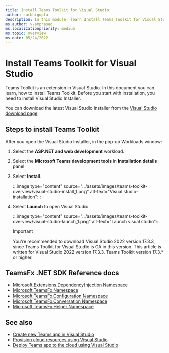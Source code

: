 ```yaml
---
title: Install Teams Toolkit for Visual Studio
author: surbhigupta
description: In this module, learn Install Teams Toolkit for Visual Studio
ms.author: v-amprasad
ms.localizationpriority: medium
ms.topic: overview
ms.date: 05/24/2022
---
```


# Install Teams Toolkit for Visual Studio

Teams Toolkit is an extension in Visual Studio. In this document you can learn, how to install Teams Toolkit. Before you start with installation, you need to install Visual Studio Installer.

You can download the latest Visual Studio Installer from the [Visual Studio download page](https://visualstudio.microsoft.com/vs/preview/).

## Steps to install Teams Toolkit

After you open the Visual Studio Installer, in the pop-up Workloads window:

1. Select the **ASP.NET and web development** workload.
1. Select the **Microsoft Teams development tools** in **Installation details** panel.
1. Select **Install**.

   :::image type="content" source="../assets/images/teams-toolkit-overview/visual-studio-install_1.png" alt-text="Visual studio-installation":::

1. Select **Launch** to open Visual Studio.

    :::image type="content" source="../assets/images/teams-toolkit-overview/visual-studio-launch_1.png" alt-text="Launch visual studio":::

   > [!IMPORTANT]
   > You're recommended to download Visual Studio 2022 version 17.3.3, since Teams Toolkit for Visual Studio is GA in this version. This article is written for Visual Studio 2022 version 17.3.3. Teams Toolkit version 17.3.* or higher.

## TeamsFx .NET SDK Reference docs

* [Microsoft.Extensions.DependencyInjection Namespace](/../dotnet/api/Microsoft.Extensions.DependencyInjection)
* [Microsoft.TeamsFx Namespace](/../dotnet/api/Microsoft.TeamsFx)
* [Microsoft.TeamsFx.Configuration Namespace](/../dotnet/api/Microsoft.TeamsFx.Configuration)
* [Microsoft.TeamsFx.Conversation Namespace](/../dotnet/api/Microsoft.TeamsFx.Conversation)
* [Microsoft.TeamsFx.Helper Namespace](/../dotnet/api/Microsoft.TeamsFx.Helper)

## See also

* [Create new Teams app in Visual Studio](create-new-teams-app-for-Visual-Studio.md)
* [Provision cloud resources using Visual Studio](provision-cloud-resources.md)
* [Deploy Teams app to the cloud using Visual Studio](deploy-teams-app.md)
